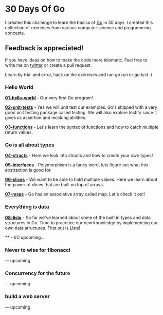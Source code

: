 # 30 Days Of Go
I created this challenge to learn the basics of [Go](https://golang.org/) in 30 days.
I created this collection of exercises from various computer science and programming concepts.

## Feedback is appreciated!
If you have ideas on how to make the code more idiomatic.
Feel free to write me on [twitter](https://www.twitter.com/osterbergmarcus) or create a pull request.

Learn by trial and error, hack on the exercises and run *go run* or *go test* :)

### Hello World
**[01-hello-world](01-hello-world)** - Our very first Go program!

**[02-unit-tests](02-unit-tests)** - Yes we will unit test our examples. Go's shipped with a very good unit testing package
called testing. We will also explore testify since it gives us assertion and mocking abilities.

**[03-functions](03-functions)** - Let's learn the syntax of functions and how to catch multiple return values.

### Go is all about types
**[04-structs](04-structs)** - Here we look into structs and how to create your own types!

**[05-interfaces](05-interfaces)** - Polymorphism is a fancy word, lets figure out what this abstraction is good for.

**[06-slices](06-slices)** - We want to be able to hold multiple values. Here we learn about the power of slices that are
built on top of arrays.

**[07-maps](07-maps)** - Go has an associative array called map. Let's check it out!

### Everything is data
**[08-lists](08-lists)** - So far we've learned about some of the built in types and data structures in Go. Time to pracctice our new
knowledge by implementing our own data structures. First out is Lists!

** - I/O upcoming...

### Never to wise for fibonacci
-- upcoming

### Concurrency for the future
-- upcoming

### build a web server
-- upcoming
